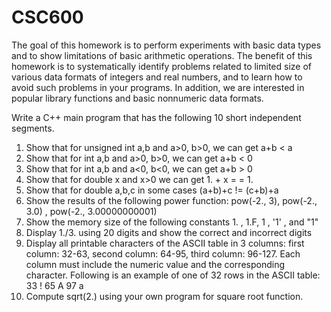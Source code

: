 # CSC600
The goal of this homework is to perform experiments with basic data types and to show limitations of basic arithmetic operations. The benefit of this homework is to systematically identify problems related to limited size of various data formats of integers and real numbers, and to learn how to avoid such problems in your programs. In addition, we are interested in popular library functions and basic nonnumeric data formats.

Write a C++ main program that has the following 10 short independent segments.

1. Show that for unsigned int a,b and a>0, b>0, we can get a+b < a
2. Show that for int a,b and a>0, b>0, we can get a+b < 0
3. Show that for int a,b and a<0, b<0, we can get a+b > 0
4. Show that for double x and x>0 we can get 1. + x = = 1.
5. Show that for double a,b,c in some cases (a+b)+c != (c+b)+a
6. Show the results of the following power function:
pow(-2., 3), pow(-2., 3.0) , pow(-2., 3.00000000001)
7. Show the memory size of the following constants 1. , 1.F, 1 , '1' , and "1"
8. Display 1./3. using 20 digits and show the correct and incorrect digits
9. Display all printable characters of the ASCII table in 3 columns:
first column: 32-63, second column: 64-95, third column: 96-127. Each column must include the numeric value and the corresponding character. Following is an example of one of 32 rows in the ASCII table:
33 ! 65 A 97 a
10. Compute sqrt(2.) using your own program for square root function.

